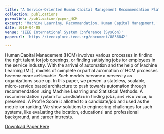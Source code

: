 ```yaml
---
title: "A Service-Oriented Human Capital Management Recommendation Platform"
collection: publications
permalink: /publication/paper_HCM
excerpt: 'Machine Learning, Recommendation, Human Capital Management.'
date: 2019-04-08
venue: 'IEEE International System Conference (SysCon)'
paperurl: 'https://ieeexplore.ieee.org/document/8836842'

---
```

Human Capital Management (HCM) involves various processes in finding the right talent for job openings, or finding satisfying jobs for employees in the service industry. With the arrival of automation and the help of Machine Learning (ML), models of complete or partial automation of HCM processes become more achievable. Such models become a necessity as organizations scale up. In this paper, we present a stateless, scalable, micro-service based architecture to push towards automation through recommendation using Machine Learning and Statistical Methods. A recommendation system for candidates in finding jobs, and vice versa, is presented. A Profile Score is allotted to a candidate/job and used as the metric for ranking. We show solutions to engineering challenges for such systems, like evaluating the location, educational and professional background, and career interests.

[Download Paper Here](https://ieeexplore.ieee.org/document/8836842)
<!-- Recommended citation: Your Name, You. (2009). "Paper Title Number 1." <i>Journal 1</i>. 1(1). -->
